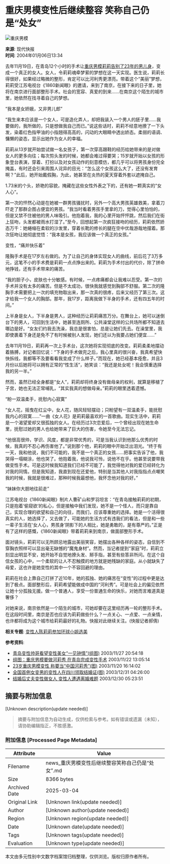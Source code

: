 # 重庆男模变性后继续整容 笑称自己仍是“处女”

![重庆男模](//beacon.sina.com.cn/a.gif?noScript)

**来源**: 现代快报  
**时间**: 2004年01月06日13:34  

去年11月19日，在青岛12个小时的手术让[重庆男模莉莉告别了23年的男儿身](http://news.sina.com.cn/s/2003-11-20/16142177516.shtml)，变成一个真正的女人。女人，令莉莉魂牵梦萦的梦想在这一天实现。医生说，莉莉长得很好，如果经过略微的整形，肯定可以比河利秀更漂亮。带着这个“美丽”梦想，莉莉受江苏电视台《1860新闻眼》的邀请，来到了南京，在接下来的日子里，她将在南京进行面部整形手术。社会的宽容、真爱的到来……在南京这个陌生的城市里，她依然在找寻着自己的梦想。

“我本是女娇娥，又非男儿郎”

“我生来本应该是一个女人，可是造化弄人，却把我装入一个男人的胚子里……我要做的，我所做的，只是想做我自己而已。”说这些话时，莉莉不经意地撩了一下头发，染着红色指甲油的小指翘得高高的，闪动的大眼睛中透出娇态。柔弱的语调、慵懒的姿态，显示出她作为女人的幸福。

莉莉从13岁就开始尝试做一名女孩子，第一次穿高跟鞋的经历给她带来的是对做女人的更多向往；每次剪头发的时候，她都会难过得要哭；15岁就开始以女孩的形象登台表演，穿着、打扮以及对女孩动作的刻意模仿，都几乎可以将男孩身份完全掩盖，有时还会引来周围人诧异的目光：“怎么这个女孩这么大了，还没有发育啊？”此后，她开始戴假胸，为此，她甚至在炎热的夏天穿着外套以遮掩自己。

1.73米的个头，娇艳的容貌，掩藏在这些女性外表之下的，还有她一颗真实的“女人心”。

第一次的怦然心动是在她被一群男孩骚扰时，另外一个高大男孩英雄救美，拿着刀吓走了那群企图占便宜的男孩。“我当时看着男孩手里拿的刀，觉得心里怕怕的，但是又禁不住被他的男人味吸引。他抱着我，我的心里开始怦怦跳，然后我们在街上狂吻，头发都被雨水打湿了。”至今，回想起第一次疯狂接吻的经历，莉莉依然娇态万千：她蜷缩在柔软的沙发里，穿着长靴的修长的腿在空中优哉游哉地摆着。那次狂吻让她彻底觉悟：“我本是女孩，我应该做一个真正的女孩。”

变性，“痛并快乐着”

隆胸手术是在17岁左右做的。为了让自己的身体实现女人的曲线，前后花了3万多元，这笔不小的手术费是莉莉一点点挣出来的。莉莉为手术付出的代价，除了拼命地挣钱，还有手术带来的痛苦。

“我的胆子小，皮肤也十分敏感。有时候，一点疼痛都会让我难以忍受。第一次的手术并没有太多的痛苦。但是不太成功，很快我就感觉到胸部不舒服。第二次的隆胸手术需要把上一次的填充物取出来，那一次真的很疼，后来又经历了第三次。这才给我一个女人的胸部。那年，我17岁，距离我做下半身的手术，还有四五年的时间。”

上半身是女人，下半身是男人，这种经历让莉莉痛苦万分。在舞台上，她可以迷倒台下的男人，可回到生活中，她甚至连厕所、公共澡堂这样的公共场所都不知道去哪边是好。“女友们约我去洗澡，我总是很害怕，总是让她们先去。在澡堂里，我即使裹着下身还是免不了有时候被别人发现，她们还以为我要占她们便宜……”

去年11月19日，莉莉再一次上手术台，这次她将实现彻底的改变。莉莉柔柔地摆动着胳膊，对记者回忆说：“下身的手术做完之后，我心里真的很兴奋，我真希望快快拆线，我都等不及要看看我变成了什么样子。”而现在，她已经基本痊愈，并且3月份以后她将可以拥有正常的“性生活”，她笑谈：“我还是处女呢！我会慎重选择我的另一半。”

然而，虽然已经全身都是“女人”，莉莉却将终身没有做母亲的权利，就算是移植了子宫，她也无法正常哺乳，“其实我真的想做母亲。”莉莉的眼里透着遗憾。

“盼一双温柔手，抚慰内心寂寞”

“女人花，摇曳在红尘中，女人花，随风轻轻摆动；只盼望有一双温柔手，能抚慰我内心的寂寞……”一曲《女人花》是莉莉最喜欢的一首歌曲。现实生活中，莉莉是一个渴望爱却又很孤独的女人。在经历过3次恋爱后，一个曾经出现在她生命里，抚慰过她的男人也给她带来了巨大的伤害，令她至今无法忘记。

“他很高很帅，学识、风度，都是非常优秀的，可是当我认识到他那么优秀的时候，我真的不忍心再伤害他了。”说到那个他，莉莉的眼中开始泛出泪光。“终于有一天，我和他说，我们不可能的，我不是一个真正的女孩……把事实告诉了他，我哭得一塌糊涂，他也哭了。他抱着我，他说我可怜，说他不在乎。他甚至说要带我做变性手术。可是这时候我知道我们已经不可能了，我觉得他对我的爱已经转化为对我的同情。但是我知道，我直到现在还爱他，特别是当其他人对我指指点点嘲笑我的时候，我就是很难过，那种时候我最想他，我怀念他对我的好。”

“妹妹你大胆地往前走”

江苏电视台《1860新闻眼》制片人曹矿山和罗羽坦言：“在青岛接触莉莉的初期，只是抱着‘偷窥欲’的私心，但是接触中我们发现，她不是一个怪人，而只是靠自己，实现合理的欲望和自己的向往，而我们，应该尊重她的选择。她是一个活得很真实的人，她选择了，又去做了，可能她的生活方式有违我们的看法，但是和一些一辈子生活在‘女人心，男孩身’阴影下的人相比，她是勇敢的，是有尊严的。”正是有了这样的感慨，《1860新闻眼》带着莉莉来到南京，做面部整形手术。

面对镜头，莉莉可以无所顾忌地露出美丽笑容，她摆出各种各样的姿态，自信到不穿胸衣照样可以显出毫无缺憾的“魔鬼身材”。然而，当记者提到“家庭”时，莉莉立刻显出明显不安，她开始不自觉地撩头发、掰手指，甚至有些答非所问。在这个自信女孩的心中，一个柔软的让人不忍触摸的地方就是她残缺的家庭。从小就缺失了母爱，这也许是她变性的其中一个不容回避的理由。

莉莉在社会上靠自己打拼了近10年，她的孤独、她的痛苦在“变性”的过程中更是达到了极点。面部整形后，莉莉希望能做成中国的“河利秀”。可是社会上的偏见依然让她十分孤独无援。做一个普通人，享受一份普通生命的快乐，对她而言难道真是奢侈？

对她来说，南京依然是一个陌生的城市，可她却要在这里经历再一轮的整形手术。在这段时间里，南京是否也应该为莉莉做些什么？一点关心、一点爱、一点亲情，也许都将成为这个城市给莉莉最好的礼物。快报对此继续关注。(快报记者郝倩)

**相关专题**: [变性人陈莉莉参加环球小姐选美](http://news.sina.com.cn/z/schelilixuanmei/index.shtml)  

**参考资料**:  
- [青岛变性帅哥看望变性美女“一见钟情”(组图)](http://news.sina.com.cn/s/2003-11-27/20542226554.shtml)  2003/11/27 20:54:18  
- [组图：重庆男模要做河莉秀 在青岛完成变性手术](http://news.sina.com.cn/s/2003-11-22/13052188823.shtml)  2003/11/22 13:05:14  
- [23岁重庆男模变性 称要当“中国河莉秀”(图)](http://news.sina.com.cn/s/2003-11-20/16142177516.shtml)  2003/11/20 16:14:02  
- [全国首例女变男的变性人在四川领取结婚证(图)](http://news.sina.com.cn/s/2003-12-31/04261468777s.shtml)  2003/12/31 04:26:00  
- [结婚后丈夫变性做女人 变性人遭遇离婚难题](http://news.sina.com.cn/s/2003-12-30/05232498907.shtml)  2003/12/30 05:23:51  
<!-- tcd_original_link http://news.sina.com.cn/s/2004-01-06/13342560328.shtml -->


## 摘要与附加信息

<!-- tcd_abstract -->
[Unknown description(update needed)]
<!-- tcd_abstract_end -->

> 摘要与附加信息为自动生成，仅供检索与参考。如有错误或遗漏（未知），请协助编辑指正，不胜感激。

### 附加信息 [Processed Page Metadata]

| Attribute       | Value                                  |
|-----------------|----------------------------------------|
| Filename        | news_重庆男模变性后继续整容笑称自己仍是“处女”.md                             |
| Size            | 8366 bytes                           |
| Archived Date   | 2025-03-04                             |
| Original Link   | [Unknown link(update needed)]                       |
| Author          | [Unknown author(update needed)]                               |
| Region          | [Unknown region(update needed)]                               |
| Date            | [Unknown date(update needed)]                                 |
| Tags            | [Unknown tags(update needed)]                                 |
| Evaluation            | [Unknown type(update needed)]                                 |
<!-- tcd_table_end -->

本文由多元性别中文数字档案馆归档整理，仅供浏览。版权归原作者所有。
